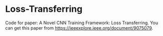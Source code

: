 # Loss-Transferring
Code for paper: A Novel CNN Training Framework: Loss Transferring. 
You can get this paper from https://ieeexplore.ieee.org/document/9075079.


